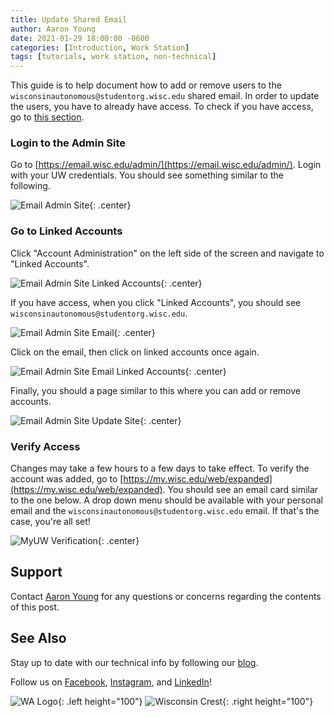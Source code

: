 ```yaml
---
title: Update Shared Email
author: Aaron Young
date: 2021-01-29 18:00:00 -0600
categories: [Introduction, Work Station]
tags: [tutorials, work station, non-technical]
---
```


This guide is to help document how to add or remove users to the `wisconsinautonomous@studentorg.wisc.edu` shared email. In order to update the users, you have to already have access. To check if you have access, go to [this section](#verify-access).

### Login to the Admin Site

Go to [https://email.wisc.edu/admin/](https://email.wisc.edu/admin/). Login with your UW credentials. You should see something similar to the following.

![Email Admin Site](/assets/img/fundamentals/email_admin_site.png){: .center}

### Go to Linked Accounts

Click "Account Administration" on the left side of the screen and navigate to "Linked Accounts".

![Email Admin Site Linked Accounts](/assets/img/fundamentals/email_admin_site_linked_accounts.png){: .center}

If you have access, when you click "Linked Accounts", you should see `wisconsinautonomous@studentorg.wisc.edu`.

![Email Admin Site Email](/assets/img/fundamentals/email_admin_site_linked_account_email.png){: .center}

Click on the email, then click on linked accounts once again.

![Email Admin Site Email Linked Accounts](/assets/img/fundamentals/email_admin_linked_account_email.png){: .center}

Finally, you should a page similar to this where you can add or remove accounts.

![Email Admin Site Update Site](/assets/img/fundamentals/email_admin_names.png){: .center}

### Verify Access

Changes may take a few hours to a few days to take effect. To verify the account was added, go to [https://my.wisc.edu/web/expanded](https://my.wisc.edu/web/expanded). You should see an email card similar to the one below. A drop down menu should be available with your personal email and the `wisconsinautonomous@studentorg.wisc.edu` email. If that's the case, you're all set!

![MyUW Verification](/assets/img/fundamentals/myuw_email_dropdown.png){: .center}

## Support

Contact [Aaron Young](mailto:aryoung5@wisc.edu) for any questions or concerns regarding the contents of this post.

## See Also

Stay up to date with our technical info by following our [blog](https://www.wisconsinautonomous.org/blog).

Follow us on [Facebook](https://www.facebook.com/wisconsinautonomous/), [Instagram](https://www.instagram.com/wisconsinautonomous/), and [LinkedIn](https://www.linkedin.com/company/wisconsin-autonomous/about/)!

![WA Logo](/assets/img/logos/wa-white.png){: .left height="100"}
![Wisconsin Crest](/assets/img/logos/uw-crest.png){: .right height="100"}
